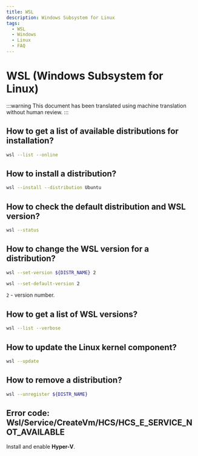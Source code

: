 ```yaml
---
title: WSL
description: Windows Subsystem for Linux
tags:
  - WSL
  - Windows
  - Linux
  - FAQ
---
```


# WSL (Windows Subsystem for Linux)

:::warning
This document has been translated using machine translation without human review.
:::

## How to get a list of available distributions for installation?

```bash
wsl --list --online
```

## How to install a distribution?

```bash
wsl --install --distribution Ubuntu
```

## How to check the default distribution and WSL version?

```bash
wsl --status
```

## How to change the WSL version for a distribution?

```bash title="Set WSL version for distribution"
wsl --set-version ${DISTR_NAME} 2
```

```bash title="Set default WSL version"
wsl --set-default-version 2
```

`2` - version number.

## How to get a list of WSL versions?

```bash
wsl --list --verbose
```

## How to update the Linux kernel component?

```bash
wsl --update
```

## How to remove a distribution?

```bash
wsl --unregister ${DISTR_NAME}
```

## Error code: Wsl/Service/CreateVm/HCS/HCS_E_SERVICE_NOT_AVAILABLE

Install and enable **Hyper-V**.

